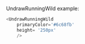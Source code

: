 UndrawRunningWild example:
```js 
<UndrawRunningWild
    primaryColor='#6c68fb'
    height= '250px'
    />
```